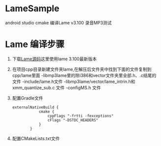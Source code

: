 # LameSample
android  studio cmake 编译Lame v3.100 录音MP3测试
# Lame 编译步骤
1. 下载[Lame源码](https://lame.sourceforge.io)这里使用lame 3.100最新版本

2. 在项目cpp目录新建文件夹lame,在解压后文件夹中找到下面的文件复制到cpp/lame里面
    -libmp3lame里的除i386和vector文件夹里全部.h、.c结尾的文件
    -include/lame.h文件
    -libmp3lame/vector/lame_intrin.h和 xmm_quantize_sub.c 文件
    -configMS.h 文件
3. 配置Gradle文件
    ```Gradle
    externalNativeBuild {
                cmake {
                    cppFlags "-frtti -fexceptions"
                    cFlags "-DSTDC_HEADERS"
                }
            }
    ```
4. 配置CMakeLists.txt文件
